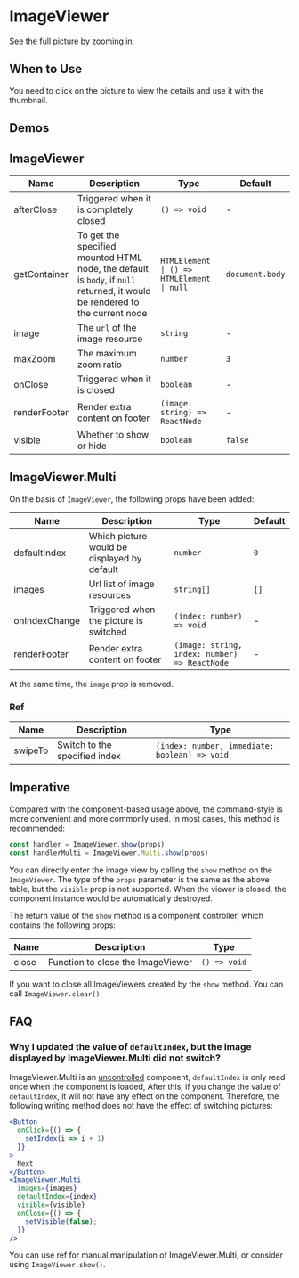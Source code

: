 # ImageViewer

See the full picture by zooming in.

## When to Use

You need to click on the picture to view the details and use it with the thumbnail.

## Demos

<code src="./demos/demo1.tsx"></code>

## ImageViewer

| Name         | Description                                                                                                                 | Type                                       | Default         |
| ------------ | --------------------------------------------------------------------------------------------------------------------------- | ------------------------------------------ | --------------- |
| afterClose   | Triggered when it is completely closed                                                                                      | `() => void`                               | -               |
| getContainer | To get the specified mounted HTML node, the default is `body`, if `null` returned, it would be rendered to the current node | `HTMLElement \| () => HTMLElement \| null` | `document.body` |
| image        | The `url` of the image resource                                                                                             | `string`                                   | -               |
| maxZoom      | The maximum zoom ratio                                                                                                      | `number`                                   | `3`             |
| onClose      | Triggered when it is closed                                                                                                 | `boolean`                                  | -               |
| renderFooter | Render extra content on footer                                                                                              | `(image: string) => ReactNode`             | -               |
| visible      | Whether to show or hide                                                                                                     | `boolean`                                  | `false`         |

## ImageViewer.Multi

On the basis of `ImageViewer`, the following props have been added:

| Name          | Description                                 | Type                                          | Default |
| ------------- | ------------------------------------------- | --------------------------------------------- | ------- |
| defaultIndex  | Which picture would be displayed by default | `number`                                      | `0`     |
| images        | Url list of image resources                 | `string[]`                                    | `[]`    |
| onIndexChange | Triggered when the picture is switched      | `(index: number) => void`                     | -       |
| renderFooter  | Render extra content on footer              | `(image: string, index: number) => ReactNode` | -       |

At the same time, the `image` prop is removed.

### Ref

| Name    | Description                   | Type                                          |
| ------- | ----------------------------- | --------------------------------------------- |
| swipeTo | Switch to the specified index | `(index: number, immediate: boolean) => void` |

## Imperative

Compared with the component-based usage above, the command-style is more convenient and more commonly used. In most cases, this method is recommended:

```ts | pure
const handler = ImageViewer.show(props)
const handlerMulti = ImageViewer.Multi.show(props)
```

You can directly enter the image view by calling the `show` method on the `ImageViewer`. The type of the `props` parameter is the same as the above table, but the `visible` prop is not supported. When the viewer is closed, the component instance would be automatically destroyed.

The return value of the `show` method is a component controller, which contains the following props:

| Name  | Description                       | Type         |
| ----- | --------------------------------- | ------------ |
| close | Function to close the ImageViewer | `() => void` |

If you want to close all ImageViewers created by the `show` method. You can call `ImageViewer.clear()`.

## FAQ

### Why I updated the value of `defaultIndex`, but the image displayed by ImageViewer.Multi did not switch?

ImageViewer.Multi is an [uncontrolled](https://reactjs.org/docs/glossary.html#controlled-vs-uncontrolled-components) component, `defaultIndex` is only read once when the component is loaded, After this, if you change the value of `defaultIndex`, it will not have any effect on the component. Therefore, the following writing method does not have the effect of switching pictures:

```jsx
<Button
  onClick={() => {
    setIndex(i => i + 1)
  }}
>
  Next
</Button>
<ImageViewer.Multi
  images={images}
  defaultIndex={index}
  visible={visible}
  onClose={() => {
    setVisible(false);
  }}
/>
```

You can use ref for manual manipulation of ImageViewer.Multi, or consider using `ImageViewer.show()`.
